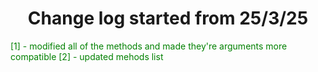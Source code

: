 <h1 align='center'>Change log started from 25/3/25</h1>
<span style='color:green;'>[1] - modified all of the methods and made they're arguments more compatible</span>
<span style='color:green;'>[2] - updated mehods list</span>

